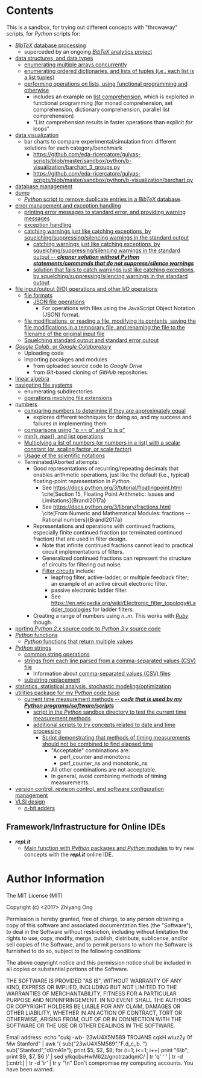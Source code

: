 #	Contents


This is a sandbox, for trying out different concepts with "throwaway" scripts, for *Python* scripts for:
+ [*BibTeX* database processing](https://github.com/eda-ricercatore/gulyas-scripts/tree/master/sandbox/python/clean_bibtex)
	- superceded by an ongoing [*BibTeX* analytics project](https://github.com/eda-ricercatore/bibtex-analytics)
+ [data structures, and data types](https://github.com/eda-ricercatore/gulyas-scripts/tree/master/sandbox/python/i-data-structures)
	- [enumerating multiple arrays concurrently](https://github.com/eda-ricercatore/gulyas-scripts/blob/master/sandbox/python/i-data-structures/enumerate_multiple_arrays-concurrently.py)
	- [enumerating ordered dictionaries, and lists of tuples (i.e., each list is a list tuples)](https://github.com/eda-ricercatore/gulyas-scripts/blob/master/sandbox/python/i-data-structures/ordered_dict_color_enumeration.py)
	- [performing operations on lists, using functional programming and otherwise](https://github.com/eda-ricercatore/gulyas-scripts/blob/master/sandbox/python/i-data-structures/performing_operations_on_lists.py)
		* includes an example on [list comprehension](https://en.wikipedia.org/wiki/List_comprehension), which is exploited in functional programming (for monad comprehension, set comprehension, dictionary comprehension, parallel list comprehension)
		* "List comprehension results in faster operations than explicit *for* loops"
+ [data visualization](https://github.com/eda-ricercatore/gulyas-scripts/tree/master/sandbox/python/b-visualization)
	- bar charts to compare experimental/simulation from different solutions for each category/benchmark
		* https://github.com/eda-ricercatore/gulyas-scripts/blob/master/sandbox/python/b-visualization/barchart_3_groups.py
		* https://github.com/eda-ricercatore/gulyas-scripts/blob/master/sandbox/python/b-visualization/barchart.py
+ [database management](https://github.com/eda-ricercatore/gulyas-scripts/tree/master/sandbox/python/database-management)
+ [dump](https://github.com/eda-ricercatore/gulyas-scripts/tree/master/sandbox/python/x-dump)
	- [*Python* script to remove duplicate entries in a *BibTeX* database](https://github.com/eda-ricercatore/gulyas-scripts/blob/master/sandbox/python/x-dump/duplicate_BibTeX_entries.py).
+ [error management and exception handling](https://github.com/eda-ricercatore/gulyas-scripts/tree/master/sandbox/python/h-error-management)
	- [printing error messages to standard error, and providing warning messages](https://github.com/eda-ricercatore/gulyas-scripts/blob/master/sandbox/python/h-error-management/e-print-error-output.py)
	- [exception handling](https://github.com/eda-ricercatore/gulyas-scripts/blob/master/sandbox/python/h-error-management/my_exception_handling.py)
	- [catching warnings just like catching exceptions, by squelching/suppressing/silencing warnings in the standard output](https://github.com/eda-ricercatore/gulyas-scripts/blob/master/sandbox/python/h-error-management/catch_and_process_warnings.py)
		* [catching warnings just like catching exceptions, by squelching/suppressing/silencing warnings in the standard output -- ***cleaner solution without Python statements/commands that do not suppress/silence warnings***](https://github.com/eda-ricercatore/gulyas-scripts/blob/master/sandbox/python/h-error-management/catch_and_process_warnings_3.py)
		* [solution that fails to catch warnings just like catching exceptions, by squelching/suppressing/silencing warnings in the standard output](https://github.com/eda-ricercatore/gulyas-scripts/blob/master/sandbox/python/h-error-management/catch_and_process_warnings_2.py)
+ [file input/output (I/O) operations and other I/O operations](https://github.com/eda-ricercatore/gulyas-scripts/tree/master/sandbox/python/file-io)
	- [file formats](https://github.com/eda-ricercatore/gulyas-scripts/tree/master/sandbox/python/file-io/q-file-formats)
		* [JSON file operations](https://github.com/eda-ricercatore/gulyas-scripts/tree/master/sandbox/python/file-io/q-file-formats/json-files)
			+ For operations with files using the JavaScript Object Notation (JSON) format.
	- [file modifications, or reading a file, modifying its contents, saving the file modifications in a temporary file, and renaming the file to the filename of the original input file](https://github.com/eda-ricercatore/gulyas-scripts/tree/master/sandbox/python/file-io/modfile)
	- [Squelching standard output and standard error output](https://github.com/eda-ricercatore/gulyas-scripts/blob/master/sandbox/python/file-io-and-other-io/squelching_std_op_and_std_err_op.py)
+ [*Google Colab*, or *Google Colaboratory*](https://github.com/eda-ricercatore/gulyas-scripts/tree/master/sandbox/python/google-colab)
	- Uploading code
	- Importing pacakges and modules
		* from uploaded source code to *Google Drive*
		* from *Git*-based cloning of *GitHub* repositories.
+ [linear algebra](https://github.com/eda-ricercatore/gulyas-scripts/tree/master/sandbox/python/linear_algebra)
+ [navigating file systems](https://github.com/eda-ricercatore/gulyas-scripts/tree/master/sandbox/python/a-navigating-file-systems)
	- enumerating subdirectories
	- [operations involving file extensions](https://github.com/eda-ricercatore/gulyas-scripts/blob/master/sandbox/python/a-navigating-file-systems/a_os_path_methods.py)
+ [numbers](https://github.com/eda-ricercatore/gulyas-scripts/tree/master/sandbox/python/numbers)
	- [comparing numbers to determine if they are approximately equal](https://github.com/eda-ricercatore/gulyas-scripts/blob/master/sandbox/python/numbers/approximately_equal.py)
		* explores different techniques for doing so, and my success and failures in implementing them
	- [comparisons using "p == q" and "p is q"](https://github.com/eda-ricercatore/gulyas-scripts/blob/master/sandbox/python/numbers/miscellaneous.py)
	- [min(), max(), and list operations](https://github.com/eda-ricercatore/gulyas-scripts/blob/master/sandbox/python/numbers/b-min_max_string_numbers.py)
	- [Multiplying a list of numbers (or numbers in a list) with a scalar constant (or, scaling factor, or scale factor)](https://github.com/eda-ricercatore/gulyas-scripts/blob/master/sandbox/python/numbers/scaling_factor.py)
	- [Usage of the scientific notations](https://github.com/eda-ricercatore/gulyas-scripts/blob/master/sandbox/python/numbers/scientific_notation.py)
	- Terminated/Aborted attempts:
		* Good representations of recurring/repeating decimals that enables arithmetic operations, just like the default (i.e., typical) floating-point representation in *Python*.
			+ See https://docs.python.org/3/tutorial/floatingpoint.html \cite[Section 15, Floating Point Arithmetic: Issues and Limitations]{Brandl2017a}
			+ See https://docs.python.org/3/library/fractions.html \cite[From Numeric and Mathematical Modules: fractions -- Rational numbers]{Brandl2017a}
		* Representations and operations with continued fractions, especially finite continued fraction (or terminated continued fraction) that are used in filter design.
			+ Note that infinite continued fractions cannot lead to practical circuit implementations of filters.
			+ Generalized continued fractions can represent the structure of circults for filtering out noise.
			+ [Filter circuits](https://en.wikipedia.org/wiki/Leapfrog_filter) include:
				- leapfrog filter, active-ladder, or multiple feedback filter; an example of an active circuit electronic filter.
				- passive electronic ladder filter.
				- See https://en.wikipedia.org/wiki/Electronic_filter_topology#Ladder_topologies for ladder filters.
		* Creating a range of numbers using *n..m*. This works with [*Ruby*](https://en.wikipedia.org/wiki/For_loop#1995:_Ruby) though.
+ [porting *Python 2.x* source code to *Python 3.y* source code](https://github.com/eda-ricercatore/gulyas-scripts/tree/master/sandbox/python/porting-Py2-to-Py3)
+ [*Python* functions](https://github.com/eda-ricercatore/gulyas-scripts/tree/master/sandbox/python/e-functions)
	- [*Python* functions that return multiple values](https://github.com/eda-ricercatore/gulyas-scripts/blob/master/sandbox/python/e-functions/function_multiple_return_values.py)
+ [*Python* strings](https://github.com/eda-ricercatore/gulyas-scripts/tree/master/sandbox/python/y-strings)
	- [common string operations](https://github.com/eda-ricercatore/gulyas-scripts/blob/master/sandbox/python/y-strings/strings_tutorial.py)
	- [strings from each line parsed from a comma-separated values (CSV) file](https://github.com/eda-ricercatore/gulyas-scripts/blob/master/sandbox/python/y-strings/csv_strings.py) 
		* Information about [comma-separated values (CSV) files](https://en.wikipedia.org/wiki/Comma-separated_values)
	- [substring replacement](https://github.com/eda-ricercatore/gulyas-scripts/blob/master/sandbox/python/y-strings/string_processing.py)
+ [statistics, statistical analysis, stochastic modeling/optimization](https://github.com/eda-ricercatore/gulyas-scripts/tree/master/sandbox/python/statistics)
+ [utilities package for my *Python* code base](https://github.com/eda-ricercatore/gulyas-scripts/tree/master/sandbox/python/utilities)
	- [current time measurement methods -- ***code that is used by my Python programs/software/scripts***](https://github.com/eda-ricercatore/gulyas-scripts/tree/master/sandbox/python/utilities/timing_measurements)
		* [script in the *Python* sandbox directory to test the current time measurement methods](https://github.com/eda-ricercatore/gulyas-scripts/blob/master/sandbox/python/test.py)
		* [additional scripts to try concepts related to date and time processing](https://github.com/eda-ricercatore/gulyas-scripts/tree/master/sandbox/python/time-processing)
			+ [Script demonstrating that methods of timing measurements should not be combined to find elapsed time](https://github.com/eda-ricercatore/gulyas-scripts/blob/master/sandbox/python/time-processing/a_combined_measurement_techniques.py)
				- "Acceptable" combinations are:
					* perf_counter and monotonic
					* perf_counter_ns and monotonic_ns
				- All other combinations are not acceptable.
				- In general, avoid combining methods of timing measurements.
+ [version control, revision control, and software configuration management](https://github.com/eda-ricercatore/gulyas-scripts/tree/master/sandbox/python/revision-ctrl)
+ [VLSI design](https://github.com/eda-ricercatore/gulyas-scripts/tree/master/sandbox/python/vlsi)
	- [*n*-bit adders](https://github.com/eda-ricercatore/gulyas-scripts/blob/master/sandbox/python/vlsi/adder.ipynb)
	





##	Framework/Infrastructure for Online IDEs

+ ***repl.it***
	- [Main function with *Python* packages and *Python* modules](https://github.com/eda-ricercatore/gulyas-scripts/tree/master/sandbox/python/others/replt-it)
		to try new concepts with the ***repl.it*** online IDE.














#	Author Information

The MIT License (MIT)

Copyright (c) <2017> Zhiyang Ong

Permission is hereby granted, free of charge, to any person obtaining a copy of this software and associated documentation files (the "Software"), to deal in the Software without restriction, including without limitation the rights to use, copy, modify, merge, publish, distribute, sublicense, and/or sell copies of the Software, and to permit persons to whom the Software is furnished to do so, subject to the following conditions:

The above copyright notice and this permission notice shall be included in all copies or substantial portions of the Software.

THE SOFTWARE IS PROVIDED "AS IS", WITHOUT WARRANTY OF ANY KIND, EXPRESS OR IMPLIED, INCLUDING BUT NOT LIMITED TO THE WARRANTIES OF MERCHANTABILITY, FITNESS FOR A PARTICULAR PURPOSE AND NONINFRINGEMENT. IN NO EVENT SHALL THE AUTHORS OR COPYRIGHT HOLDERS BE LIABLE FOR ANY CLAIM, DAMAGES OR OTHER LIABILITY, WHETHER IN AN ACTION OF CONTRACT, TORT OR OTHERWISE, ARISING FROM, OUT OF OR IN CONNECTION WITH THE SOFTWARE OR THE USE OR OTHER DEALINGS IN THE SOFTWARE.

Email address: echo "cukj -wb- 23wU4X5M589 TROJANS cqkH wiuz2y 0f Mw Stanford" | awk '{ sub("23wU4X5M589","F.d_c_b. ") sub("Stanford","d0mA1n"); print $5, $2, $8; for (i=1; i<=1; i++) print "6\b"; print $9, $7, $6 }' | sed y/kqcbuHwM62z/gnotrzadqmC/ | tr 'q' ' ' | tr -d [:cntrl:] | tr -d 'ir' | tr y "\n"		Don't compromise my computing accounts. You have been warned.

